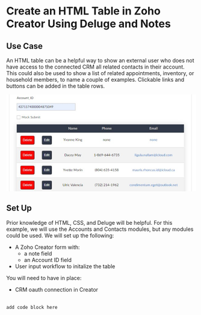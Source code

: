 # Create an HTML Table in Zoho Creator Using Deluge and Notes

## Use Case
An HTML table can be a helpful way to show an external user who does not have access to the connected CRM all related contacts in their account. This could also be used to show a list of related appointments, inventory, or household members, to name a couple of examples. Clickable links and buttons can be added in the table rows.

<img src="table.jpg">

## Set Up
Prior knowledge of HTML, CSS, and Deluge will be helpful. For this example, we will use the Accounts and Contacts modules, but any modules could be used. 
We will set up the following:

* A Zoho Creator form with:
  * a note field
  * an Account ID field
* User input workflow to initalize the table

You will need to have in place:

* CRM oauth connection in Creator




```

add code block here

```
